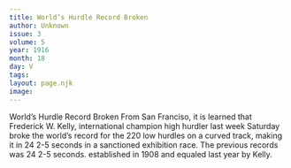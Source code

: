 ```yaml
---
title: World’s Hurdle Record Broken
author: Unknown
issue: 3
volume: 5
year: 1916
month: 18
day: V
tags:
layout: page.njk
image:
---
```

World’s Hurdle Record Broken       From San Franciso, it is learned that Frederick W. Kelly, international champion high hurdler last week Saturday broke the world’s record for the 220 low hurdles on a curved track, making it in 24 2-5 seconds in a sanctioned exhibition race. The previous records was 24 2-5 seconds. established in 1908 and equaled last year by Kelly. 




